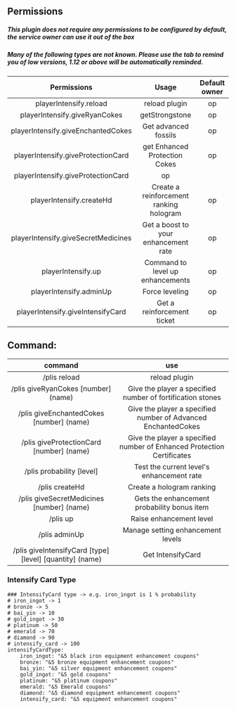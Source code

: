 ## Permissions

##### This plugin does not require any permissions to be configured by default, the service owner can use it out of the box

##### Many of the following types are not known. Please use the tab to remind you of low versions, 1.12 or above will be automatically reminded.

|             Permissions             |                  Usage                  | Default owner  |
|:-----------------------------------:|:---------------------------------------:|:--------------:|
|       playerIntensify.reload        |              reload plugin              |       op       |
|    playerIntensify.giveRyanCokes    |             getStrongstone              |       op       |
| playerIntensify.giveEnchantedCokes  |          Get advanced fossils           |       op       |
| playerIntensify.giveProtectionCard  |      get Enhanced Protection Cokes      |       op       |
| playerIntensify.giveProtectionCard  |                   op                    |
|      playerIntensify.createHd       | Create a reinforcement ranking hologram |       op       |
| playerIntensify.giveSecretMedicines |  Get a boost to your enhancement rate   |       op       |
|         playerIntensify.up          |    Command to level up enhancements     |       op       |
|       playerIntensify.adminUp       |             Force leveling              |       op       |
|  playerIntensify.giveIntensifyCard  |       Get a reinforcement ticket        |       op       |

## Command:

|                         command                          |                                  use                                   |
|:--------------------------------------------------------:|:----------------------------------------------------------------------:|
|                       /plis reload                       |                             reload plugin                              |
|           /plis giveRyanCokes [number] (name)            |       Give the player a specified number of fortification stones       |
|         /plis giveEnchantedCokes [number] (name)         |     Give the player a specified number of Advanced EnchantedCokes      |
|         /plis giveProtectionCard [number] (name)         | Give the player a specified number of Enhanced Protection Certificates |
|                /plis probability [level]                 |               Test the current level's enhancement rate                |
|                      /plis createHd                      |                       Create a hologram ranking                        |
|        /plis giveSecretMedicines [number] (name)         |              Gets the enhancement probability bonus item               |
|                         /plis up                         |                        Raise enhancement level                         |
|                      /plis adminUp                       |                   Manage setting enhancement levels                    |
| /plis giveIntensifyCard [type] [level] [quantity] (name) |                           Get IntensifyCard                            |

### Intensify Card Type

```
### IntensifyCard type -> e.g. iron_ingot is 1 % probability
# iron_ingot -> 1
# bronze -> 5
# bai_yin -> 10
# gold_ingot -> 30
# platinum -> 50
# emerald -> 70
# diamond -> 90
# intensify_card -> 100
intensifyCardType:
    iron_ingot: "&5 black iron equipment enhancement coupons"
    bronze: "&5 bronze equipment enhancement coupons"
    bai_yin: "&5 silver equipment enhancement coupons"
    gold_ingot: "&5 gold coupons"
    platinum: "&5 platinum coupons"
    emerald: "&5 Emerald coupons"
    diamond: "&5 diamond equipment enhancement coupons"
    intensify_card: "&5 equipment enhancement coupons"
```